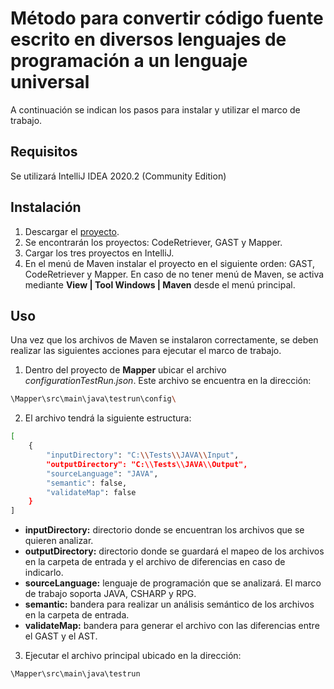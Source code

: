 # Método para convertir código fuente escrito en diversos lenguajes de programación a un lenguaje universal

A continuación se indican los pasos para instalar y utilizar el marco de trabajo.

## Requisitos

Se utilizará IntelliJ IDEA 2020.2 (Community Edition)

## Instalación

1. Descargar el [proyecto](https://github.com/JasonLeiton/Ajedrez/tree/proyecto-tesis).
2. Se encontrarán los proyectos: CodeRetriever, GAST y Mapper.
3. Cargar los tres proyectos en IntelliJ.
4. En el menú de Maven instalar el proyecto en el siguiente orden: GAST, CodeRetriever y Mapper. En caso de no tener menú de Maven, se activa mediante **View | Tool Windows | Maven** desde el menú principal.

## Uso

Una vez que los archivos de Maven se instalaron correctamente, se deben realizar las siguientes acciones para ejecutar el marco de trabajo.

1. Dentro del proyecto de **Mapper** ubicar el archivo *configurationTestRun.json*. Este archivo se encuentra en la dirección:

```bash
\Mapper\src\main\java\testrun\config\
```
2. El archivo tendrá la siguiente estructura:

```bash
[
    {
        "inputDirectory": "C:\\Tests\\JAVA\\Input",
        "outputDirectory": "C:\\Tests\\JAVA\\Output",
        "sourceLanguage": "JAVA",
        "semantic": false,
        "validateMap": false
    }
]
```
- **inputDirectory:** directorio donde se encuentran los archivos que se quieren analizar.
- **outputDirectory:** directorio donde se guardará el mapeo de los archivos en la carpeta de entrada y el archivo de diferencias en caso de indicarlo.
- **sourceLanguage:** lenguaje de programación que se analizará. El marco de trabajo soporta JAVA, CSHARP y RPG.
- **semantic:** bandera para realizar un análisis semántico de los archivos en la carpeta de entrada.
- **validateMap:** bandera para generar el archivo con las diferencias entre el GAST y el AST.

3. Ejecutar el archivo principal ubicado en la dirección:

```bash
\Mapper\src\main\java\testrun
```